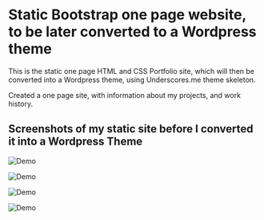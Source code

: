 # Static Bootstrap one page website, to be later converted to a Wordpress theme

This is the static one page HTML and CSS Portfolio site, which will then be converted into a Wordpress theme, using Underscores.me theme skeleton.

Created a one page site, with information about my projects, and work history.

## Screenshots of my static site before I converted it into a Wordpress Theme

![Demo](https://user-images.githubusercontent.com/26763021/34588896-59905a48-f1a7-11e7-8882-fb626e130cac.png)

![Demo](https://user-images.githubusercontent.com/26763021/34588895-59613ee8-f1a7-11e7-92fa-1b4574dccb66.png)

![Demo](https://user-images.githubusercontent.com/26763021/34588894-5949239e-f1a7-11e7-8e39-e4f44bd01e2d.png)

![Demo](https://user-images.githubusercontent.com/26763021/34588893-592d3cce-f1a7-11e7-8707-58c8dbb958a0.png)

